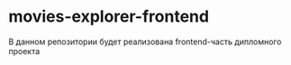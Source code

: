# movies-explorer-frontend

В данном репозитории будет реализована frontend-часть дипломного проекта